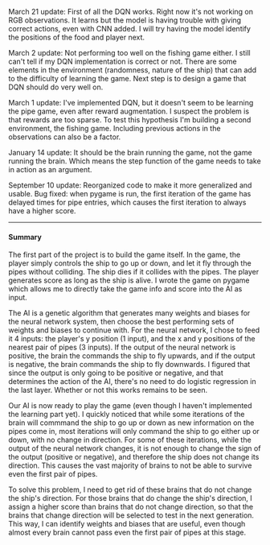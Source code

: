 March 21 update:
First of all the DQN works. Right now it's not working on RGB observations. It learns but the model is having trouble with giving correct actions,
even with CNN added. I will try having the model identify the positions of the food and player next.

March 2 update:
Not performing too well on the fishing game either. I still can't tell if my DQN implementation is correct or not. There are some elements in the environment (randomness, nature of the ship) that can add to the difficulty of learning the game. Next step is to design a game that DQN should do very well on.

March 1 update:
I've implemented DQN, but it doesn't seem to be learning the pipe game, even after reward augmentation. I suspect the problem is that rewards are too sparse. To test this hypothesis I'm building a second environment, the fishing game. Including previous actions in the observations can also be a factor.


January 14 update:
It should be the brain running the game, not the game running the brain. Which means the step function of the game needs to take in action as an argument.

September 10 update:
Reorganized code to make it more generalized and usable.
Bug fixed: when pygame is run, the first iteration of the game has delayed times for pipe entries, which causes the first iteration to always have a higher score.

________
#### Summary

The first part of the project is to build the game itself. In the game, the player simply controls the ship to go up or down, and let it fly through the pipes without colliding. The ship dies if it collides with the pipes. The player generates score as long as the ship is alive. I wrote the game on pygame which allows me to directly take the game info and score into the AI as input.

The AI is a genetic algorithm that generates many weights and biases for the neural network system, then choose the best performing sets of weights and biases to continue with. For the neural network, I chose to feed it 4 inputs: the player's y position (1 input), and the x and y positions of the nearest pair of pipes (3 inputs). If the output of the neural network is positive, the brain the commands the ship to fly upwards, and if the output is negative, the brain commands the ship to fly downwards. I figured that since the output is only going to be positive or negative, and that determines the action of the AI, there's no need to do logistic regression in the last layer. Whether or not this works remains to be seen.

Our AI is now ready to play the game (even though I haven't implemented the learning part yet). I quickly noticed that while some iterations of the brain will commmand the ship to go up or down as new information on the pipes come in, most iterations will only command the ship to go either up or down, with no change in direction. For some of these iterations, while the output of the neural network changes, it is not enough to change the sign of the output (positive or negative), and therefore the ship does not change its direction. This causes the vast majority of brains to not be able to survive even the first pair of pipes.

To solve this problem, I need to get rid of these brains that do not change the ship's direction. For those brains that do change the ship's direction, I assign a higher score than brains that do not change direction, so that the brains that change direction will be selected to test in the next generation. This way, I can identify weights and biases that are useful, even though almost every brain cannot pass even the first pair of pipes at this stage.